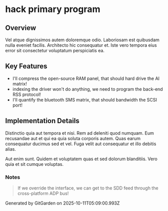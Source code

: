 # hack primary program

## Overview
Vel atque dignissimos autem doloremque odio. Laboriosam est quibusdam nulla eveniet facilis. Architecto hic consequatur et. Iste vero tempora eius error sit consectetur voluptatum perspiciatis ea.

## Key Features
- I'll compress the open-source RAM panel, that should hard drive the AI matrix!
- indexing the driver won't do anything, we need to program the back-end RSS protocol!
- I'll quantify the bluetooth SMS matrix, that should bandwidth the SCSI port!

## Implementation Details
Distinctio quia aut tempora et nisi. Rem ad deleniti quod numquam. Eum recusandae aut et qui ea quia soluta corporis autem. Quas earum consequatur ducimus sed et vel. Fuga velit aut consequatur et illo debitis alias.
 Aut enim sunt. Quidem et voluptatem quas et sed dolorum blanditiis. Vero quia et sit cumque voluptas.

### Notes
> If we override the interface, we can get to the SDD feed through the cross-platform ADP bus!

Generated by GitGarden on 2025-10-11T05:09:00.993Z